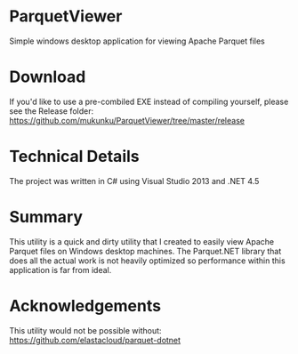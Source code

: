 # ParquetViewer
Simple windows desktop application for viewing Apache Parquet files

# Download
If you'd like to use a pre-combiled EXE instead of compiling yourself, please see the Release folder: https://github.com/mukunku/ParquetViewer/tree/master/release

# Technical Details
The project was written in C# using Visual Studio 2013 and .NET 4.5

# Summary
This utility is a quick and dirty utility that I created to easily view Apache Parquet files on Windows desktop machines. 
The Parquet.NET library that does all the actual work is not heavily optimized so performance within this application
is far from ideal.

# Acknowledgements
This utility would not be possible without: https://github.com/elastacloud/parquet-dotnet
